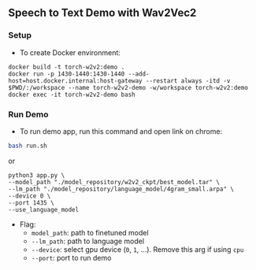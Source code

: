## Speech to Text Demo with Wav2Vec2

### Setup

- To create Docker environment:
```
docker build -t torch-w2v2:demo .
docker run -p 1430-1440:1430-1440 --add-host=host.docker.internal:host-gateway --restart always -itd -v $PWD/:/workspace --name torch-w2v2-demo -w/workspace torch-w2v2:demo
docker exec -it torch-w2v2-demo bash
```

### Run Demo
- To run demo app, run this command and open link on chrome: 
```bash
bash run.sh
```
or 
```
python3 app.py \
--model_path "./model_repository/w2v2_ckpt/best_model.tar" \
--lm_path "./model_repository/language_model/4gram_small.arpa" \
--device 0 \
--port 1435 \
--use_language_model
```
- Flag:
    - `model_path`: path to finetuned model
    - `--lm_path`: path to language model
    - `--device`: select gpu device (`0`, `1`, ...). Remove this arg if using `cpu`
    - `--port`: port to run demo

